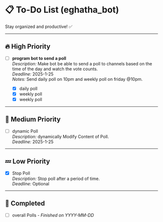 # 📋 To-Do List (eghatha_bot)

Stay organized and productive! ✅

---

## 🔥 High Priority

- [ ] **program bot to send a poll**  
       _Description:_ Make bot be able to send a poll to channels based on the time of the day and watch the vote counts.  
       _Deadline:_ 2025-1-25  
       _Notes:_ Send daily poll on 10pm and weekly poll on friday @10pm.

  - [x] daily poll
  - [x] weekly poll
  - [x] weekly poll

---

## 🌟 Medium Priority

- [ ] dynamic Poll  
       _Description:_ dynamically Modify Content of Poll.  
       _Deadline:_ 2025-1-25

---

## 💤 Low Priority

- [x] Stop Poll  
       _Description:_ Stop poll after a period of time.  
       _Deadline:_ Optional

---

## 📅 Completed

- [ ] overall Polls - _Finished on YYYY-MM-DD_
